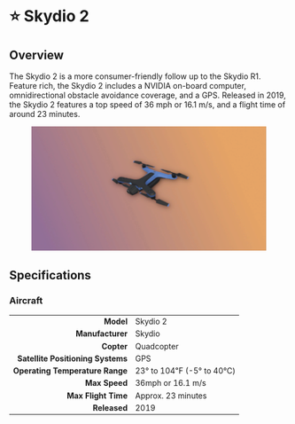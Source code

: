 # ⭐ Skydio 2

## Overview

The Skydio 2 is a more consumer-friendly follow up to the Skydio R1.  Feature rich, the Skydio 2 includes a NVIDIA on-board computer, omnidirectional obstacle avoidance coverage, and a GPS.  Released in 2019, the Skydio 2 features a top speed of 36 mph or 16.1 m/s, and a flight time of around 23 minutes.

<figure><img src="../../.gitbook/assets/image (13).png" alt=""><figcaption></figcaption></figure>

## Specifications

### Aircraft

|                                   |                          |
| --------------------------------: | ------------------------ |
|                         **Model** | Skydio 2                 |
|                  **Manufacturer** | Skydio                   |
|                        **Copter** | Quadcopter               |
| **Satellite Positioning Systems** | GPS                      |
|   **Operating Temperature Range** | 23° to 104℉ (-5° to 40℃) |
|                     **Max Speed** | 36mph or 16.1 m/s        |
|               **Max Flight Time** | Approx. 23 minutes       |
|                      **Released** | 2019                     |
